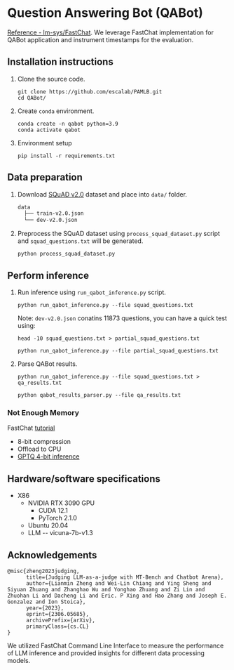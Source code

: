 # Question Answering Bot (QABot)

[Reference - lm-sys/FastChat](https://github.com/lm-sys/FastChat/tree/main). We leverage FastChat implementation for QABot application and instrument timestamps for the evaluation. 

## Installation instructions
1. Clone the source code.

	```
	git clone https://github.com/escalab/PAMLB.git
	cd QABot/
	```

2. Create `conda` environment.

	```
	conda create -n qabot python=3.9
	conda activate qabot
	```

3. Environment setup

	```
	pip install -r requirements.txt
	```	
	
## Data preparation

1. Download [SQuAD v2.0](https://rajpurkar.github.io/SQuAD-explorer/) dataset and place into `data/` folder.

	```md
	data
	  ├── train-v2.0.json
	  └── dev-v2.0.json 	    
	```

2. Preprocess the SQuAD dataset using `process_squad_dataset.py` script and `squad_questions.txt` will be generated.

	```
	python process_squad_dataset.py
	```
	
## Perform inference
	
1. Run inference using `run_qabot_inference.py` script.

	```
	python run_qabot_inference.py --file squad_questions.txt
	```
	
	Note: `dev-v2.0.json` conatins 11873 questions, you can have a quick test using: 
	
	```
	head -10 squad_questions.txt > partial_squad_questions.txt
	
	python run_qabot_inference.py --file partial_squad_questions.txt
	```

2. Parse QABot results.

	```
	python run_qabot_inference.py --file squad_questions.txt > qa_results.txt
	
	python qabot_results_parser.py --file qa_results.txt
	```

### Not Enough Memory
FastChat [tutorial](https://github.com/lm-sys/FastChat/tree/main#not-enough-memory)

- 8-bit compression
- Offload to CPU
- [GPTQ 4-bit inference](https://github.com/lm-sys/FastChat/blob/main/docs/gptq.md)
	

## Hardware/software specifications
- X86
	- NVIDIA RTX 3090 GPU
		- CUDA 12.1
		- PyTorch 2.1.0
	- Ubuntu 20.04
	- LLM -- vicuna-7b-v1.3


## Acknowledgements

```
@misc{zheng2023judging,
      title={Judging LLM-as-a-judge with MT-Bench and Chatbot Arena},
      author={Lianmin Zheng and Wei-Lin Chiang and Ying Sheng and Siyuan Zhuang and Zhanghao Wu and Yonghao Zhuang and Zi Lin and Zhuohan Li and Dacheng Li and Eric. P Xing and Hao Zhang and Joseph E. Gonzalez and Ion Stoica},
      year={2023},
      eprint={2306.05685},
      archivePrefix={arXiv},
      primaryClass={cs.CL}
}
```

We utilized FastChat Command Line Interface to measure the performance of LLM inference and provided insights for different data processing models.
